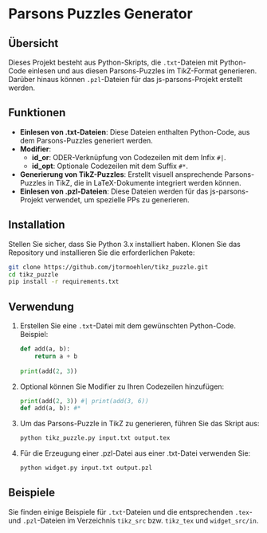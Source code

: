# Parsons Puzzles Generator

## Übersicht

Dieses Projekt besteht aus Python-Skripts, die `.txt`-Dateien mit Python-Code einlesen und aus diesen Parsons-Puzzles im TikZ-Format generieren. Darüber hinaus können `.pzl`-Dateien für das js-parsons-Projekt erstellt werden. 

## Funktionen

- **Einlesen von .txt-Dateien**: Diese Dateien enthalten Python-Code, aus dem Parsons-Puzzles generiert werden.
- **Modifier**:
  - **id_or**: ODER-Verknüpfung von Codezeilen mit dem Infix `#|`.
  - **id_opt**: Optionale Codezeilen mit dem Suffix `#*`.
- **Generierung von TikZ-Puzzles**: Erstellt visuell ansprechende Parsons-Puzzles in TikZ, die in LaTeX-Dokumente integriert werden können.
- **Einlesen von .pzl-Dateien**: Diese Dateien werden für das js-parsons-Projekt verwendet, um spezielle PPs zu generieren.

## Installation

Stellen Sie sicher, dass Sie Python 3.x installiert haben. Klonen Sie das Repository und installieren Sie die erforderlichen Pakete:

```bash
git clone https://github.com/jtormoehlen/tikz_puzzle.git
cd tikz_puzzle
pip install -r requirements.txt
```

## Verwendung

1. Erstellen Sie eine `.txt`-Datei mit dem gewünschten Python-Code. Beispiel:

    ```python
    def add(a, b):
        return a + b
        
    print(add(2, 3))
    ```

2. Optional können Sie Modifier zu Ihren Codezeilen hinzufügen:

    ```python
    print(add(2, 3)) #| print(add(3, 6))
    def add(a, b): #*
    ```

3. Um das Parsons-Puzzle in TikZ zu generieren, führen Sie das Skript aus:

    ```bash
    python tikz_puzzle.py input.txt output.tex
    ```

4. Für die Erzeugung einer .pzl-Datei aus einer .txt-Datei verwenden Sie:

    ```bash
    python widget.py input.txt output.pzl
    ```

## Beispiele

Sie finden einige Beispiele für `.txt`-Dateien und die entsprechenden `.tex`- und `.pzl`-Dateien im Verzeichnis `tikz_src` bzw. `tikz_tex` und `widget_src/in`.